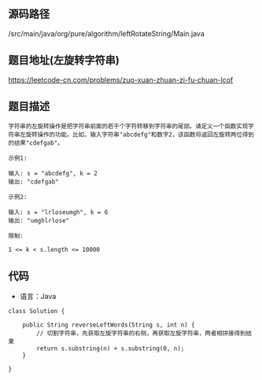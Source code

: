## 源码路径

/src/main/java/org/pure/algorithm/leftRotateString/Main.java

## 题目地址(左旋转字符串)

https://leetcode-cn.com/problems/zuo-xuan-zhuan-zi-fu-chuan-lcof

## 题目描述

```
字符串的左旋转操作是把字符串前面的若干个字符转移到字符串的尾部。请定义一个函数实现字符串左旋转操作的功能。比如，输入字符串"abcdefg"和数字2，该函数将返回左旋转两位得到的结果"cdefgab"。

示例1:

输入: s = "abcdefg", k = 2
输出: "cdefgab"

示例2:

输入: s = "lrloseumgh", k = 6
输出: "umghlrlose"

限制:

1 <= k < s.length <= 10000
```

## 代码

- 语言：Java

```
class Solution {

    public String reverseLeftWords(String s, int n) {
        // 切割字符串，先获取左旋字符串的右侧，再获取左旋字符串，两者相拼接得到结果
        return s.substring(n) + s.substring(0, n);
    }

}
```